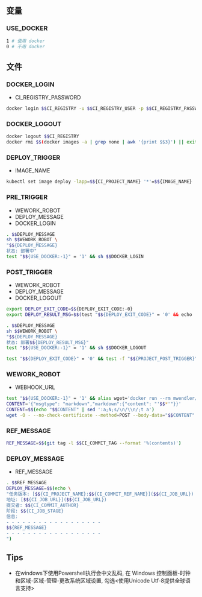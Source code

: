 ## 变量

### USE_DOCKER
```bash
1 # 使用 docker
0 # 不用 docker
```

## 文件

### DOCKER_LOGIN
- CI_REGISTRY_PASSWORD
```bash
docker login $$CI_REGISTRY -u $$CI_REGISTRY_USER -p $$CI_REGISTRY_PASSWORD
```

### DOCKER_LOGOUT
```bash
docker logout $$CI_REGISTRY
docker rmi $$(docker images -a | grep none | awk '{print $$3}') || exit 0
```

### DEPLOY_TRIGGER
- IMAGE_NAME
```bash
kubectl set image deploy -lapp=$${CI_PROJECT_NAME} '*'=$${IMAGE_NAME}
```

### PRE_TRIGGER
- WEWORK_ROBOT
- DEPLOY_MESSAGE
- DOCKER_LOGIN
```bash
. $$DEPLOY_MESSAGE
sh $$WEWORK_ROBOT \
"$${DEPLOY_MESSAGE}
状态: 部署中"
test "$${USE_DOCKER:-1}" = '1' && sh $$DOCKER_LOGIN
```

### POST_TRIGGER
- WEWORK_ROBOT
- DEPLOY_MESSAGE
- DOCKER_LOGOUT
```bash
export DEPLOY_EXIT_CODE=$${DEPLOY_EXIT_CODE:-0}
export DEPLOY_RESULT_MSG=$$(test "$${DEPLOY_EXIT_CODE}" = '0' && echo '成功' || echo '失败')

. $$DEPLOY_MESSAGE
sh $$WEWORK_ROBOT \
"$${DEPLOY_MESSAGE}
状态: 部署$${DEPLOY_RESULT_MSG}"
test "$${USE_DOCKER:-1}" = '1' && sh $$DOCKER_LOGOUT

test "$${DEPLOY_EXIT_CODE}" = '0' && test -f "$${PROJECT_POST_TRIGGER}" && sh "$${PROJECT_POST_TRIGGER}" || :
```

### WEWORK_ROBOT
- WEBHOOK_URL
```bash
test "$${USE_DOCKER:-1}" = '1' && alias wget='docker run --rm mwendler/wget'
CONTENT='{"msgtype": "markdown","markdown":{"content": "'$$*'"}}'
CONTENT=$$(echo "$$CONTENT" | sed ':a;N;s/\n/\\n/;t a')
wget -O - --no-check-certificate --method=POST --body-data="$$CONTENT" $$WEBHOOK_URL
```

### REF_MESSAGE
```bash
REF_MESSAGE=$$(git tag -l $$CI_COMMIT_TAG --format '%(contents)')
```

### DEPLOY_MESSAGE
- REF_MESSAGE
```bash
. $$REF_MESSAGE
DEPLOY_MESSAGE=$$(echo \
"任务版本: [$${CI_PROJECT_NAME}:$${CI_COMMIT_REF_NAME}]($${CI_JOB_URL})
地址: [$${CI_JOB_URL}]($${CI_JOB_URL})
提交者: $${CI_COMMIT_AUTHOR}
阶段: $${CI_JOB_STAGE}
信息:
- - - - - - - - - - - - - - - - - -
$${REF_MESSAGE}
- - - - - - - - - - - - - - - - - -
")
```

## Tips

* 在windows下使用Powershell执行会中文乱码, 在 Windows 控制面板-时钟和区域-区域-管理-更改系统区域设置, 勾选<使用Unicode Utf-8提供全球语言支持>